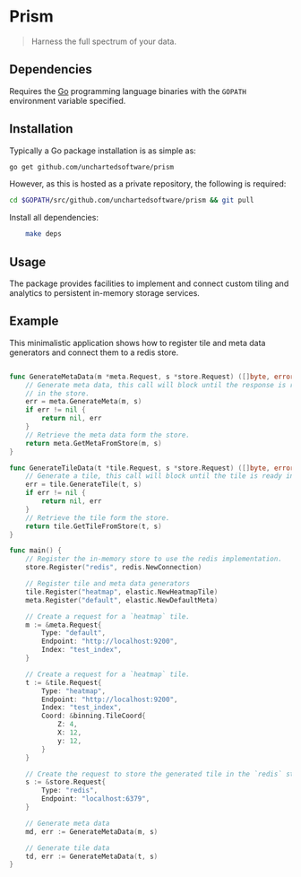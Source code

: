 # Prism

>Harness the full spectrum of your data.

## Dependencies

Requires the [Go](https://golang.org/) programming language binaries with the `GOPATH` environment variable specified.

## Installation

Typically a Go package installation is as simple as:

```bash
go get github.com/unchartedsoftware/prism
```

However, as this is hosted as a private repository, the following is required:

```bash
cd $GOPATH/src/github.com/unchartedsoftware/prism && git pull
```

Install all dependencies:

```bash
	make deps
```

## Usage

The package provides facilities to implement and connect custom tiling and analytics to persistent in-memory storage services.

## Example

This minimalistic application shows how to register tile and meta data generators and connect them to a redis store.

```go

func GenerateMetaData(m *meta.Request, s *store.Request) ([]byte, error) {
    // Generate meta data, this call will block until the response is ready
    // in the store.
    err = meta.GenerateMeta(m, s)
    if err != nil {
    	return nil, err
    }
    // Retrieve the meta data form the store.
    return meta.GetMetaFromStore(m, s)
}

func GenerateTileData(t *tile.Request, s *store.Request) ([]byte, error) {
    // Generate a tile, this call will block until the tile is ready in the store.
    err = tile.GenerateTile(t, s)
    if err != nil {
    	return nil, err
    }
    // Retrieve the tile form the store.
    return tile.GetTileFromStore(t, s)
}

func main() {    
    // Register the in-memory store to use the redis implementation.
    store.Register("redis", redis.NewConnection)

    // Register tile and meta data generators
    tile.Register("heatmap", elastic.NewHeatmapTile)
    meta.Register("default", elastic.NewDefaultMeta)

    // Create a request for a `heatmap` tile.
    m := &meta.Request{
        Type: "default",
        Endpoint: "http://localhost:9200",
        Index: "test_index",
    }

    // Create a request for a `heatmap` tile.
    t := &tile.Request{
        Type: "heatmap",
        Endpoint: "http://localhost:9200",
        Index: "test_index",
        Coord: &binning.TileCoord{
            Z: 4,
            X: 12,
            y: 12,
        }
    }

    // Create the request to store the generated tile in the `redis` store.
    s := &store.Request{
        Type: "redis",
        Endpoint: "localhost:6379",
    }

    // Generate meta data
    md, err := GenerateMetaData(m, s)

    // Generate tile data
    td, err := GenerateMetaData(t, s)
}
```
